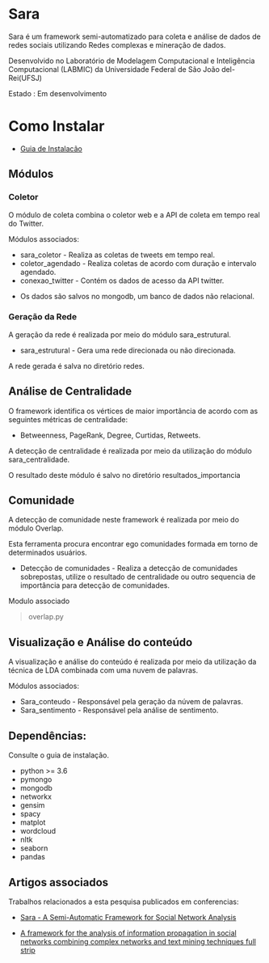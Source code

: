 # Sara
Sara é um framework semi-automatizado para coleta e análise de dados de redes sociais utilizando Redes complexas e mineração de dados.

Desenvolvido no Laboratório de Modelagem Computacional e Inteligência Computacional (LABMIC) da Universidade Federal de São João del-Rei(UFSJ)

Estado : Em desenvolvimento

# Como Instalar

- [Guia de Instalacão](Guia.md)

## Módulos

### Coletor

O módulo de coleta combina o coletor web e a API de coleta em tempo real do Twitter.

Módulos associados:
* sara_coletor - Realiza as coletas de tweets em tempo real.
* coletor_agendado - Realiza coletas de acordo com duração e intervalo agendado.
* conexao_twitter - Contém os dados de acesso da API twitter.
- Os dados são salvos no mongodb, um banco de dados não relacional.


### Geração da Rede

A geração da rede é realizada por meio do módulo sara_estrutural.

* sara_estrutural - Gera uma rede direcionada ou não direcionada.

A rede gerada é salva no diretório redes.

## Análise de Centralidade

O framework identifica os vértices de maior importância de acordo com as seguintes métricas de centralidade:
- Betweenness, PageRank, Degree, Curtidas, Retweets.

A detecção de centralidade é realizada por meio da utilização do módulo sara_centralidade.

O resultado deste módulo é salvo no diretório resultados_importancia

## Comunidade

A detecção de comunidade neste framework é realizada por meio do módulo Overlap.

Esta ferramenta procura encontrar ego comunidades formada em torno de determinados usuários.

- Detecção de comunidades - Realiza a detecção de comunidades sobrepostas, utilize o resultado de centralidade ou outro sequencia de importância para detecção de comunidades.

Modulo associado
> overlap.py

## Visualização e Análise do conteúdo

A visualização e análise do conteúdo é realizada por meio da utilização da técnica de LDA combinada com uma nuvem de palavras.

Módulos associados:

* Sara_conteudo - Responsável pela geração da núvem de palavras.
* Sara_sentimento - Responsável pela análise de sentimento.


## Dependências:

Consulte o guia de instalação.
- python >= 3.6
- pymongo
- mongodb
- networkx
- gensim
- spacy
- matplot
- wordcloud
- nltk
- seaborn
- pandas

## Artigos associados

Trabalhos relacionados a esta pesquisa publicados em conferencias:

- [Sara - A Semi-Automatic Framework for Social Network Analysis](https://sol.sbc.org.br/index.php/webmedia_estendido/article/view/8137/8012)

- [A framework for the analysis of information propagation in social networks combining complex networks and text mining techniques full strip](https://dl.acm.org/doi/abs/10.1145/3323503.3360289)
